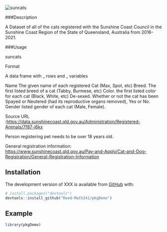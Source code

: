 
<!-- README.md is generated from README.Rmd. Please edit that file -->

<!-- You'll still need to render `README.Rmd` regularly, to keep `README.md` up-to-date. `devtools::build_readme()` is handy for this.  -->

![suncats](https://imgur.com/a/XOH7THP)


###Description

A Dataset of all of the cats registered with the Sunshine Coast Council in the Sunshine Coast Region of the State of Queensland, Australia from 2016-2021.

###Usage

suncats

Format

A data frame with _ rows and _ variables

Name
 The given name of each registered Cat (Max, Spot, etc)
Breed. 
 The first listed breed of a cat (Tabby, Burmese, etc)
Color. 
 the first listed color for each cat (Black, White, etc)
De-sexed. 
 Whether or not the cat has been Spayed or Neutered (had its reproductive organs removed), Yes or No. 
Gender
 listed gender of each cat (Male, Female). 

Source URL :https://data.sunshinecoast.qld.gov.au/Administration/Registered-Animals/7f87-i6kx

Person registering pet needs to be over 18 years old.

General registration information: 
https://www.sunshinecoast.qld.gov.au/Pay-and-Apply/Cat-and-Dog-Registration/General-Registration-Information



## Installation

The development version of XXX is available from
[GitHub](https://github.com/) with:

``` r
# install.packages("devtools")
devtools::install_github("Reed-Math241/pkgDemo")
```

## Example

``` r
library(pkgDemo)
```

